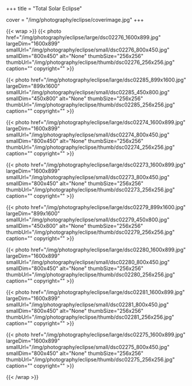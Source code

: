 +++
title = "Total Solar Eclipse"

cover = "/img/photography/eclipse/coverimage.jpg"
+++

{{< wrap >}}
{{< photo href="/img/photography/eclipse/large/dsc02276_1600x899.jpg" largeDim="1600x899" smallUrl="/img/photography/eclipse/small/dsc02276_800x450.jpg" smallDim="800x450" alt="None" thumbSize="256x256" thumbUrl="/img/photography/eclipse/thumb/dsc02276_256x256.jpg" caption="" copyright="" >}}

{{< photo href="/img/photography/eclipse/large/dsc02285_899x1600.jpg" largeDim="899x1600" smallUrl="/img/photography/eclipse/small/dsc02285_450x800.jpg" smallDim="450x800" alt="None" thumbSize="256x256" thumbUrl="/img/photography/eclipse/thumb/dsc02285_256x256.jpg" caption="" copyright="" >}}

{{< photo href="/img/photography/eclipse/large/dsc02274_1600x899.jpg" largeDim="1600x899" smallUrl="/img/photography/eclipse/small/dsc02274_800x450.jpg" smallDim="800x450" alt="None" thumbSize="256x256" thumbUrl="/img/photography/eclipse/thumb/dsc02274_256x256.jpg" caption="" copyright="" >}}

{{< photo href="/img/photography/eclipse/large/dsc02273_1600x899.jpg" largeDim="1600x899" smallUrl="/img/photography/eclipse/small/dsc02273_800x450.jpg" smallDim="800x450" alt="None" thumbSize="256x256" thumbUrl="/img/photography/eclipse/thumb/dsc02273_256x256.jpg" caption="" copyright="" >}}

{{< photo href="/img/photography/eclipse/large/dsc02279_899x1600.jpg" largeDim="899x1600" smallUrl="/img/photography/eclipse/small/dsc02279_450x800.jpg" smallDim="450x800" alt="None" thumbSize="256x256" thumbUrl="/img/photography/eclipse/thumb/dsc02279_256x256.jpg" caption="" copyright="" >}}

{{< photo href="/img/photography/eclipse/large/dsc02280_1600x899.jpg" largeDim="1600x899" smallUrl="/img/photography/eclipse/small/dsc02280_800x450.jpg" smallDim="800x450" alt="None" thumbSize="256x256" thumbUrl="/img/photography/eclipse/thumb/dsc02280_256x256.jpg" caption="" copyright="" >}}

{{< photo href="/img/photography/eclipse/large/dsc02281_1600x899.jpg" largeDim="1600x899" smallUrl="/img/photography/eclipse/small/dsc02281_800x450.jpg" smallDim="800x450" alt="None" thumbSize="256x256" thumbUrl="/img/photography/eclipse/thumb/dsc02281_256x256.jpg" caption="" copyright="" >}}

{{< photo href="/img/photography/eclipse/large/dsc02275_1600x899.jpg" largeDim="1600x899" smallUrl="/img/photography/eclipse/small/dsc02275_800x450.jpg" smallDim="800x450" alt="None" thumbSize="256x256" thumbUrl="/img/photography/eclipse/thumb/dsc02275_256x256.jpg" caption="" copyright="" >}}

{{< /wrap >}}
